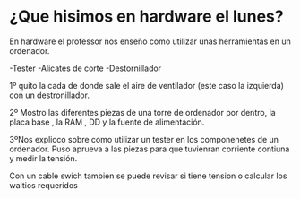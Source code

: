  # ¿Que hisimos en hardware el lunes? 

En hardware el professor nos enseño como utilizar unas herramientas en 
un ordenador.


-Tester
-Alicates de corte
-Destornillador


1º quito la cada de donde sale el aire de ventilador 
(este caso la izquierda) con un destronillador.

2º Mostro las diferentes piezas de una torre de ordenador por dentro,
la placa base , la RAM , DD y la fuente de alimentación.

3ºNos explicco sobre como utilizar un tester en los componenetes de un 
ordenador. Puso aprueva a las piezas para que tuvienran corriente 
contiuna y medir la tensión.

Con un cable swich tambien se puede revisar si tiene tension o calcular los waltios requeridos
